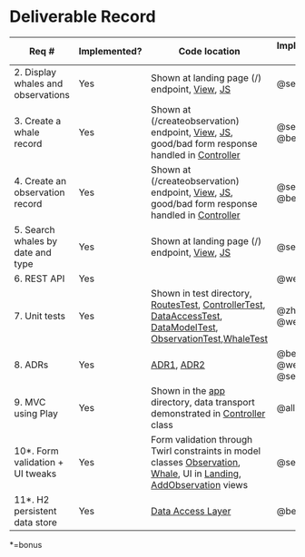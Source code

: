 # Deliverable Record

| Req # | Implemented? | Code location | Implemented by |
|----|----|----|----| 
| 2. Display whales and observations| Yes| Shown at landing page (/) endpoint, [View](/app/views/index.scala.html), [JS](/public/javascripts/landing.js) | @selfsim|
| 3. Create a whale record| Yes| Shown at  (/createobservation) endpoint, [View](/app/views/createObservation.scala.html), [JS](/public/javascripts/observation.js), good/bad form response handled in [Controller](app/controllers/ObservationController.java)| @selfsim, @ben|
| 4. Create an observation record| Yes| Shown at  (/createobservation) endpoint, [View](/app/views/createObservation.scala.html), [JS](/public/javascripts/observation.js), good/bad form response handled in [Controller](app/controllers/ObservationController.java) | @selfsim, @ben|
| 5. Search whales by date and type| Yes| Shown at landing page (/) endpoint, [View](/app/views/index.scala.html), [JS](/public/javascripts/landing.js)  | @selfsim|
| 6. REST API| Yes| |@wenbo |
| 7. Unit tests| Yes| Shown in test directory, [RoutesTest](test/controllers/RoutesTest.java), [ControllerTest](test/controllers/ControllerTest.java), [DataAccessTest](test/model/DataAccessTest.java), [DataModelTest](test/model/DataModelTest.java), [ObservationTest](test/model/ObservationTest.java),[WhaleTest](test/model/WhaleTest.java) |@zheng, @wenbo|
| 8. ADRs| Yes| [ADR1](adr.md), [ADR2](adr2.md) | @ben, @wenbo, @selfsim|
| 9. MVC using Play| Yes| Shown in the [app](app/) directory, data transport demonstrated in [Controller](app/controllers/ObservationController.java) class | @all|
| 10*. Form validation + UI tweaks| Yes| Form validation through Twirl constraints in model classes [Observation](app/models/Observation.java), [Whale](app/models/Whale.java), UI in [Landing](/app/views/index.scala.html), [AddObservation](/app/views/createObservation.scala.html) views  | @selfsim|
| 11*. H2 persistent data store| Yes| [Data Access Layer](app/models/DataAccess.java) | @ben|

*=bonus